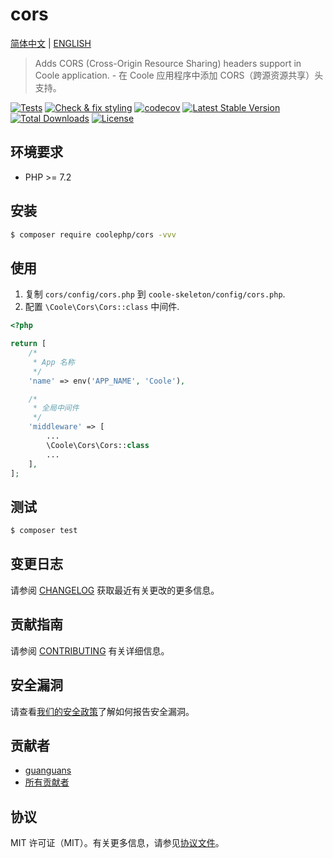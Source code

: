 # cors

[简体中文](README-CN.md) | [ENGLISH](README.md)

> Adds CORS (Cross-Origin Resource Sharing) headers support in Coole application. - 在 Coole 应用程序中添加 CORS（跨源资源共享）头支持。

[![Tests](https://github.com/coolephp/cors/workflows/Tests/badge.svg)](https://github.com/coolephp/cors/actions)
[![Check & fix styling](https://github.com/coolephp/cors/workflows/Check%20&%20fix%20styling/badge.svg)](https://github.com/coolephp/cors/actions)
[![codecov](https://codecov.io/gh/coolephp/cors/branch/main/graph/badge.svg?token=URGFAWS6S4)](https://codecov.io/gh/coolephp/cors)
[![Latest Stable Version](https://poser.pugx.org/coolephp/cors/v)](//packagist.org/packages/coolephp/cors)
[![Total Downloads](https://poser.pugx.org/coolephp/cors/downloads)](//packagist.org/packages/coolephp/cors)
[![License](https://poser.pugx.org/coolephp/cors/license)](//packagist.org/packages/coolephp/cors)

## 环境要求

* PHP >= 7.2

## 安装

``` bash
$ composer require coolephp/cors -vvv
```

## 使用

1. 复制 `cors/config/cors.php` 到 `coole-skeleton/config/cors.php`.
2. 配置 `\Coole\Cors\Cors::class` 中间件.

``` php
<?php

return [
    /*
     * App 名称
     */
    'name' => env('APP_NAME', 'Coole'),

    /*
     * 全局中间件
     */
    'middleware' => [
        ...
        \Coole\Cors\Cors::class
        ...
    ],
];
```

## 测试

``` bash
$ composer test
```

## 变更日志

请参阅 [CHANGELOG](CHANGELOG.md) 获取最近有关更改的更多信息。

## 贡献指南

请参阅 [CONTRIBUTING](.github/CONTRIBUTING.md) 有关详细信息。

## 安全漏洞

请查看[我们的安全政策](../../security/policy)了解如何报告安全漏洞。

## 贡献者

* [guanguans](https://github.com/guanguans)
* [所有贡献者](../../contributors)

## 协议

MIT 许可证（MIT）。有关更多信息，请参见[协议文件](LICENSE)。
